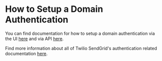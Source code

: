 # How to Setup a Domain Authentication

You can find documentation for how to setup a domain authentication via the UI [here](https://sendgrid.com/docs/ui/account-and-settings/how-to-set-up-domain-authentication/) and via API [here](https://github.com/sendgrid/sendgrid-nodejs/blob/HEAD/packages/client/USAGE.md#sender-authentication).

Find more information about all of Twilio SendGrid's authentication related documentation [here](https://sendgrid.com/docs/ui/account-and-settings/).
